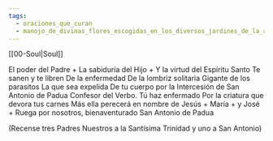 ```yaml
---
tags:
  - oraciones_que_curan
  - manojo_de_divinas_flores_escogidas_en_los_diversos_jardines_de_la_antigua_sabiduria
---
```

[[00-Soul|Soul]]

El poder del Padre +
La sabiduría del Hijo +
Y la virtud del Espíritu Santo
Te sanen y te libren 
De la enfermedad
De la lombriz solitaria 
Gigante de los parasitos
La que sea expelida
De tu cuerpo por la 
Intercesión de San Antonio de Padua
Confesor del Verbo.
Tú haz enfermado
Por la criatura que devora  tus carnes 
Más ella perecerá en nombre de Jesús +
María +
y José +
Ruega por nosotros, bienaventurado San Antonio de Padua 

(Recense tres Padres Nuestros a la Santísima Trinidad y uno a San Antonio)
